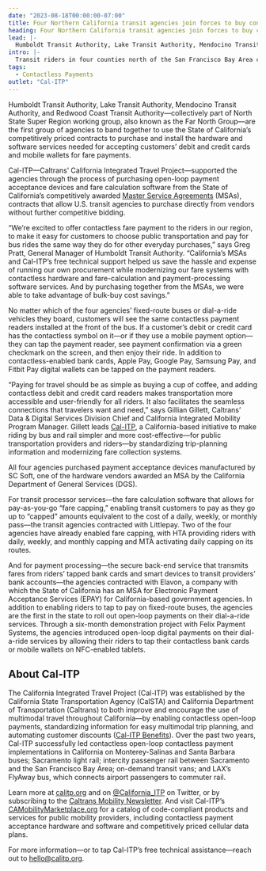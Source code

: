 ```yaml
---
date: "2023-08-18T00:00:00-07:00"
title: Four Northern California transit agencies join forces to buy contactless open-loop fare payment systems off of California’s purchasing agreements
heading: Four Northern California transit agencies join forces to buy contactless open-loop fare payment systems off of California’s purchasing agreements
lead: |-
  Humboldt Transit Authority, Lake Transit Authority, Mendocino Transit Authority, and Redwood Coast Transit Authority install a modern fare system that accepts riders’ bank cards and mobile wallets
intro: |-
  Transit riders in four counties north of the San Francisco Bay Area can now tap to ride the bus on four public transit agencies—and seamlessly transfer between the agencies’ dial-a-ride vehicles or local and regional lines at shared bus stops—without stopping to download any apps, purchase or reload multiple agency farecards, or juggle exact change.
tags:
  - Contactless Payments
outlet: "Cal-ITP"
---
```


Humboldt Transit Authority, Lake Transit Authority, Mendocino Transit Authority, and Redwood Coast Transit Authority—collectively part of North State Super Region working group, also known as the Far North Group—are the first group of agencies to band together to use the State of California’s competitively priced contracts to purchase and install the hardware and software services needed for accepting customers’ debit and credit cards and mobile wallets for fare payments.

Cal-ITP—Caltrans’ California Integrated Travel Project—supported the agencies through the process of purchasing open-loop payment acceptance devices and fare calculation software from the State of California’s competitively awarded [Master Service Agreements](https://www.calitp.org/assets/Contactless.Payments.MSA.pdf?utm_source=Press+Release&utm_medium=Website&utm_id=FNG) (MSAs), contracts that allow U.S. transit agencies to purchase directly from vendors without further competitive bidding.

“We’re excited to offer contactless fare payment to the riders in our region, to make it easy for customers to choose public transportation and pay for bus rides the same way they do for other everyday purchases,” says Greg Pratt, General Manager of Humboldt Transit Authority. “California’s MSAs and Cal-ITP’s free technical support helped us save the hassle and expense of running our own procurement while modernizing our fare systems with contactless hardware and fare-calculation and payment-processing software services. And by purchasing together from the MSAs, we were able to take advantage of bulk-buy cost savings.”

No matter which of the four agencies’ fixed-route buses or dial-a-ride vehicles they board, customers will see the same contactless payment readers installed at the front of the bus. If a customer’s debit or credit card has the contactless symbol on it—or if they use a mobile payment option—they can tap the payment reader, see payment confirmation via a green checkmark on the screen, and then enjoy their ride. In addition to contactless-enabled bank cards, Apple Pay, Google Pay, Samsung Pay, and Fitbit Pay digital wallets can be tapped on the payment readers.

“Paying for travel should be as simple as buying a cup of coffee, and adding contactless debit and credit card readers makes transportation more accessible and user-friendly for all riders. It also facilitates the seamless connections that travelers want and need,” says Gillian Gillett, Caltrans’ Data & Digital Services Division Chief and California Integrated Mobility Program Manager. Gillett leads [Cal-ITP](https://www.calitp.org/?utm_source=Press+Release&utm_medium=Website&utm_id=FNG), a California-based initiative to make riding by bus and rail simpler and more cost-effective—for public transportation providers and riders—by standardizing trip-planning information and modernizing fare collection systems.

All four agencies purchased payment acceptance devices manufactured by SC Soft, one of the hardware vendors awarded an MSA by the California Department of General Services (DGS).

For transit processor services—the fare calculation software that allows for pay-as-you-go “fare capping,” enabling transit customers to pay as they go up to “capped” amounts equivalent to the cost of a daily, weekly, or monthly pass—the transit agencies contracted with Littlepay. Two of the four agencies have already enabled fare capping, with HTA providing riders with daily, weekly, and monthly capping and MTA activating daily capping on its routes.

And for payment processing—the secure back-end service that transmits fares from riders’ tapped bank cards and smart devices to transit providers’ bank accounts—the agencies contracted with Elavon, a company with which the State of California has an MSA for Electronic Payment Acceptance Services (EPAY) for California-based government agencies.
In addition to enabling riders to tap to pay on fixed-route buses, the agencies are the first in the state to roll out open-loop payments on their dial-a-ride services. Through a six-month demonstration project with Felix Payment Systems, the agencies introduced open-loop digital payments on their dial-a-ride services by allowing their riders to tap their contactless bank cards or mobile wallets on NFC-enabled tablets.

## About Cal-ITP

The California Integrated Travel Project (Cal-ITP) was established by the California State Transportation Agency (CalSTA) and California Department of Transportation (Caltrans) to both improve and encourage the use of multimodal travel throughout California—by enabling contactless open-loop payments, standardizing information for easy multimodal trip planning, and automating customer discounts ([Cal-ITP Benefits](https://www.calitp.org/assets/Cal-ITP.Benefits.PressRelease.220921.pdf?utm_source=Press+Release&utm_medium=Website&utm_id=FNG)). Over the past two years, Cal-ITP successfully led contactless open-loop contactless payment implementations in California on Monterey-Salinas and Santa Barbara buses; Sacramento light rail; intercity passenger rail between Sacramento and the San Francisco Bay Area; on-demand transit vans; and LAX’s FlyAway bus, which connects airport passengers to commuter rail.

Learn more at [calitp.org](https://www.calitp.org/?utm_source=Press+Release&utm_medium=Website&utm_id=FNG) and on [@California_ITP](https://twitter.com/california_itp?utm_source=Press+Release&utm_medium=Website&utm_id=FNG) on Twitter, or by subscribing to the [Caltrans Mobility Newsletter](https://lp.constantcontactpages.com/su/eLbtFoE/calitp?utm_source=Press+Release&utm_medium=Website&utm_id=FNG). And visit Cal-ITP’s [CAMobilityMarketplace.org](https://www.camobilitymarketplace.org/?utm_source=Press+Release&utm_medium=Website&utm_id=FNG) for a catalog of code-compliant products and services for public mobility providers, including contactless payment acceptance hardware and software and competitively priced cellular data plans.

For more information—or to tap Cal-ITP’s free technical assistance—reach out to [hello@calitp.org](mailto:hello@calitp.org).
